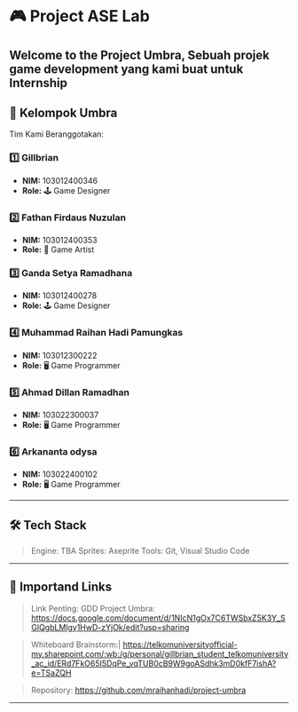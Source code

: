 # 🎮 Project ASE Lab

Welcome to the **Project Umbra**, Sebuah projek game development yang kami buat untuk 
Internship 
---

## 👥 Kelompok Umbra

Tim Kami Beranggotakan:

### 1️⃣ Gillbrian
- **NIM:** 103012400346  
- **Role:** 🕹️ Game Designer  

### 2️⃣ Fathan Firdaus Nuzulan 
- **NIM:** 103012400353
- **Role:** 🎨 Game Artist 

### 3️⃣ Ganda Setya Ramadhana
- **NIM:** 103012400278  
- **Role:** 🕹️ Game Designer  

### 4️⃣ Muhammad Raihan Hadi Pamungkas 
- **NIM:** 103012300222
- **Role:** 🖥️ Game Programmer 

### 5️⃣ Ahmad Dillan Ramadhan 
- **NIM:** 103022300037
- **Role:** 🖥️ Game Programmer 

### 6️⃣ Arkananta odysa
- **NIM:** 103022400102
- **Role:** 🖥️ Game Programmer 

---


## 🛠️ Tech Stack
> Engine: TBA
 Sprites: Aseprite
 Tools: Git, Visual Studio Code

---



## 📄 Importand Links
> Link Penting:
GDD Project Umbra:
https://docs.google.com/document/d/1NIcN1gOx7C6TWSbxZ5K3Y_SGlQgbLMlgy1HwD-zYjOk/edit?usp=sharing

>Whiteboard Brainstorm:|
https://telkomuniversityofficial-my.sharepoint.com/:wb:/g/personal/gillbrian_student_telkomuniversity_ac_id/ERd7FkO65I5DqPe_vqTUB0cB9W9goASdhk3mD0kfF7ishA?e=TSaZQH

>Repository:
https://github.com/mraihanhadi/project-umbra

---

